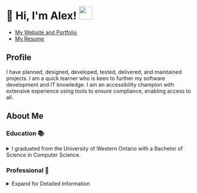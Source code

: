 <h1>👋 Hi, I'm Alex!  <img src="https://aleksandarkostic.me/images/linkedin-icon.png" width="35"/> </h1>

- [My Website and Portfolio](https://aleksandarkostic.me/)
- [My Resume](https://aleksandarkostic.me/aleksandar-kostic-resume.pdf)

<h2>Profile</h2>
<p>I have planned, designed, developed, tested, delivered, and maintained projects. I am a quick
learner who is keen to further my software development and IT knowledge. I am an accessibility
champion with extensive experience using tools to ensure compliance, enabling access to all.</p>

<h2>About Me</h2>

<h3>Education 📚</h3>
<details><summary>I graduated from the University of Western Ontario with a Bachelor of Science in Computer Science.</summary>
<br>

> - I completed a 4-year degree program from September 2015 to June 2020.
> - My Major GPA was 3.9/4.0 and my cumulative GPA was 3.7/4.0.
> - Dean's Honor List (2020)

</details>

<h3>Professional 👔</h3>
<details><summary>Expand for Detailed Information</summary>
<br>
  
> - I work agilely: 2-week scrum sprints, JIRA, JTMF, and Test Management.
> - I have planned, designed, developed, tested, delivered, and maintained projects.
>   - I have worked on several projects and led a team of developers to complete deliverables in an agile manner.
> - Varied knowledge of Java, Python, C, C++, HTML, CSS, Databases (mySQL), and more.
> - I have extensive experience with accessibility, functional, UI, and regression testing in different environments.
> - I am an accessibility advocate and champion: I have expensive experience with ARIA, WCAG 2.0, and WCAG 2.1 accessibility testing in both official languages.
>  - I regularly use assistive technology for testing.
>   - This testing includes desktop and mobile Testing: JAWS, Android TalkBack, iOS VoiceOver, axe DevTools, Bookmarklets, colour contrast analyzer, varying zoom levels, and keyboard navigation without screen readers.
>   - I work to improve our accessibility testing strategy to optimize performance all while reducing the number of testing misses.
>   - I regularly train new team members in accessibility testing and testing methodologies. I provide direction to team members on a daily basis.
>   - I have analyzed issues and have diligently raised defects with a low miss rate, collaborated with developers to provide solutions, and verified fixes.
> - I regularly prioritize defects raised by the QA team with product owners based on current business needs and timelines.
> - I have experience authoring in Adobe Experience Manager and testing requirements based on acceptance criteria.
> - I have experience with test case writing and documentation.
  
</details>

